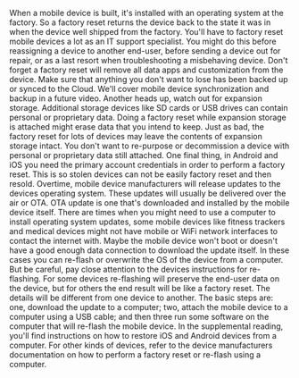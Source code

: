When a mobile device is built, it's installed with an operating
system at the factory. So a factory reset returns the device back to
the state it was in when the device well
shipped from the factory. You'll have to factory
reset mobile devices a lot as an IT
support specialist. You might do this before reassigning a device
to another end-user, before sending a
device out for repair, or as a last resort when troubleshooting a
misbehaving device. Don't forget a factory
reset will remove all data apps and
customization from the device. Make sure that anything
you don't want to lose has been backed up or
synced to the Cloud. We'll cover mobile
device synchronization and backup in a future video. Another heads up, watch
out for expansion storage. Additional storage
devices like SD cards or USB drives can contain
personal or proprietary data. Doing a factory reset
while expansion storage is attached might erase data
that you intend to keep. Just as bad, the factory
reset for lots of devices may leave the contents of expansion storage intact. You don't want to
re-purpose or decommission a device with personal or proprietary data still attached. One final thing, in
Android and iOS you need the primary account
credentials in order to perform a factory reset. This is so stolen
devices can not be easily factory reset
and then resold. Overtime, mobile device
manufacturers will release updates to the
devices operating system. These updates will
usually be delivered over the air or OTA. OTA update is one
that's downloaded and installed by the
mobile device itself. There are times when you
might need to use a computer to install operating
system updates, some mobile devices like fitness trackers and
medical devices might not have mobile or WiFi
network interfaces to contact the internet with. Maybe the mobile device
won't boot or doesn't have a good enough data connection to download the update itself. In these cases you can re-flash or overwrite the OS of the
device from a computer. But be careful, pay
close attention to the devices instructions
for re-flashing. For some devices re-flashing will preserve the end-user
data on the device, but for others the end result will be like a factory reset. The details will be different
from one device to another. The basic steps are: one, download the update
to a computer; two, attach the mobile device to a
computer using a USB cable; and then three run
some software on the computer that will
re-flash the mobile device. In the supplemental reading, you'll find instructions
on how to restore iOS and Android devices
from a computer. For other kinds of devices, refer to the device manufacturers
documentation on how to perform a factory reset or
re-flash using a computer.